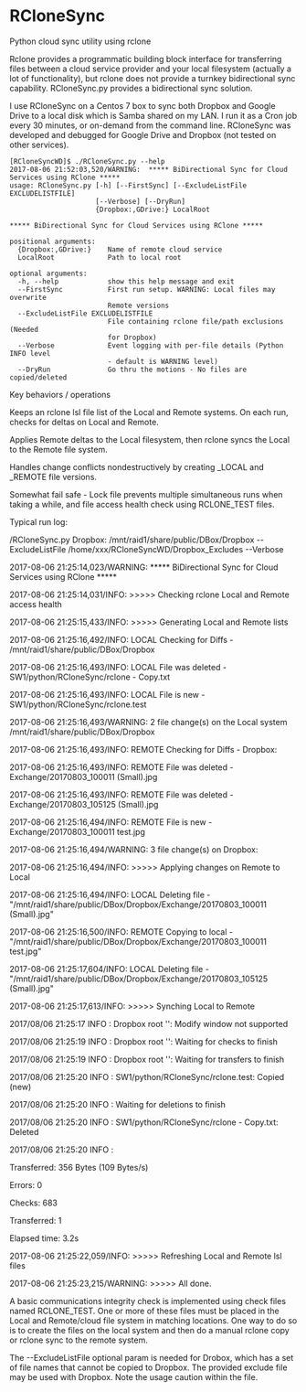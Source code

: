 # RCloneSync
Python cloud sync utility using rclone

Rclone provides a programmatic building block interface for transferring files between a cloud service provider and your local filesystem (actually a lot of functionality), but rclone does not provide a turnkey bidirectional sync capability.  RCloneSync.py provides a bidirectional sync solution.

I use RCloneSync on a Centos 7 box to sync both Dropbox and Google Drive to a local disk which is Samba shared on my LAN.   I run it as a Cron job every 30 minutes, or on-demand from the command line.  RCloneSync was developed and debugged for Google Drive and Dropbox (not tested on other services).  

	[RCloneSyncWD]$ ./RCloneSync.py --help
	2017-08-06 21:52:03,520/WARNING:  ***** BiDirectional Sync for Cloud Services using RClone *****
	usage: RCloneSync.py [-h] [--FirstSync] [--ExcludeListFile EXCLUDELISTFILE]
	                     [--Verbose] [--DryRun]
	                     {Dropbox:,GDrive:} LocalRoot
	
	***** BiDirectional Sync for Cloud Services using RClone *****
	
	positional arguments:
	  {Dropbox:,GDrive:}    Name of remote cloud service
	  LocalRoot             Path to local root
	
	optional arguments:
	  -h, --help            show this help message and exit
	  --FirstSync           First run setup. WARNING: Local files may overwrite
	                        Remote versions
	  --ExcludeListFile EXCLUDELISTFILE
	                        File containing rclone file/path exclusions (Needed
	                        for Dropbox)
	  --Verbose             Event logging with per-file details (Python INFO level
	                        - default is WARNING level)
	  --DryRun              Go thru the motions - No files are copied/deleted
	
Key behaviors / operations
  
  Keeps an rclone lsl file list of the Local and Remote systems.  On each run, checks for deltas on Local and Remote.
  
  Applies Remote deltas to the Local filesystem, then rclone syncs the Local to the Remote file system.
  
  Handles change conflicts nondestructively by creating _LOCAL and _REMOTE file versions.
	
  Somewhat fail safe - Lock file prevents multiple simultaneous runs when taking a while, and file access health check using RCLONE_TEST files.

Typical run log:

/RCloneSync.py Dropbox:  /mnt/raid1/share/public/DBox/Dropbox --ExcludeListFile /home/xxx/RCloneSyncWD/Dropbox_Excludes --Verbose

2017-08-06 21:25:14,023/WARNING:  ***** BiDirectional Sync for Cloud Services using RClone *****

2017-08-06 21:25:14,031/INFO:  >>>>> Checking rclone Local and Remote access health

2017-08-06 21:25:15,433/INFO:  >>>>> Generating Local and Remote lists

2017-08-06 21:25:16,492/INFO:  LOCAL    Checking for Diffs                  - /mnt/raid1/share/public/DBox/Dropbox

2017-08-06 21:25:16,493/INFO:  LOCAL      File was deleted                  - SW1/python/RCloneSync/rclone - Copy.txt

2017-08-06 21:25:16,493/INFO:  LOCAL      File is new                       - SW1/python/RCloneSync/rclone.test

2017-08-06 21:25:16,493/WARNING:       2 file change(s) on the Local system /mnt/raid1/share/public/DBox/Dropbox

2017-08-06 21:25:16,493/INFO:  REMOTE   Checking for Diffs                  - Dropbox:

2017-08-06 21:25:16,493/INFO:  REMOTE     File was deleted                  - Exchange/20170803_100011 (Small).jpg

2017-08-06 21:25:16,493/INFO:  REMOTE     File was deleted                  - Exchange/20170803_105125 (Small).jpg

2017-08-06 21:25:16,494/INFO:  REMOTE     File is new                       - Exchange/20170803_100011 test.jpg

2017-08-06 21:25:16,494/WARNING:       3 file change(s) on Dropbox:

2017-08-06 21:25:16,494/INFO:  >>>>> Applying changes on Remote to Local

2017-08-06 21:25:16,494/INFO:  LOCAL      Deleting file                     - 
"/mnt/raid1/share/public/DBox/Dropbox/Exchange/20170803_100011 (Small).jpg" 

2017-08-06 21:25:16,500/INFO:  REMOTE     Copying to local                  - "/mnt/raid1/share/public/DBox/Dropbox/Exchange/20170803_100011 test.jpg" 

2017-08-06 21:25:17,604/INFO:  LOCAL      Deleting file                     - "/mnt/raid1/share/public/DBox/Dropbox/Exchange/20170803_105125 (Small).jpg" 

2017-08-06 21:25:17,613/INFO:  >>>>> Synching Local to Remote

2017/08/06 21:25:17 INFO  : Dropbox root '': Modify window not supported

2017/08/06 21:25:19 INFO  : Dropbox root '': Waiting for checks to finish

2017/08/06 21:25:19 INFO  : Dropbox root '': Waiting for transfers to finish

2017/08/06 21:25:20 INFO  : SW1/python/RCloneSync/rclone.test: Copied (new)

2017/08/06 21:25:20 INFO  : Waiting for deletions to finish

2017/08/06 21:25:20 INFO  : SW1/python/RCloneSync/rclone - Copy.txt: Deleted

2017/08/06 21:25:20 INFO  : 

Transferred:    356 Bytes (109 Bytes/s)

Errors:                 0

Checks:               683

Transferred:            1

Elapsed time:        3.2s

2017-08-06 21:25:22,059/INFO:  >>>>> Refreshing Local and Remote lsl files

2017-08-06 21:25:23,215/WARNING:  >>>>> All done.

A basic communications integrity check is implemented using check files named RCLONE_TEST.  One or more of these files must be placed in the Local and Remote/cloud file system in matching locations.  One way to do so is to create the files on the local system and then do a manual rclone copy or rclone sync to the remote system.  

The --ExcludeListFile optional param is needed for Drobox, which has a set of file names that cannot be copied to Dropbox.  The provided exclude file may be used with Dropbox.  Note the usage caution within the file.

